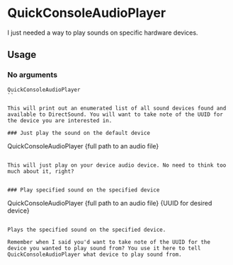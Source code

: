 # QuickConsoleAudioPlayer

I just needed a way to play sounds on specific hardware devices.

## Usage

### No arguments

```
QuickConsoleAudioPlayer
``

This will print out an enumerated list of all sound devices found and available to DirectSound. You will want to take note of the UUID for the device you are interested in.

### Just play the sound on the default device

```
QuickConsoleAudioPlayer {full path to an audio file}
```

This will just play on your device audio device. No need to think too much about it, right?


### Play specified sound on the specified device

```
QuickConsoleAudioPlayer {full path to an audio file} {UUID for desired device}
```

Plays the specified sound on the specified device.

Remember when I said you'd want to take note of the UUID for the device you wanted to play sound from? You use it here to tell QuickConsoleAudioPlayer what device to play sound from.
